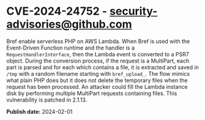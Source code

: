 # CVE-2024-24752 - security-advisories@github.com

Bref enable serverless PHP on AWS Lambda. When Bref is used with the Event-Driven Function runtime and the handler is a `RequestHandlerInterface`, then the Lambda event is converted to a PSR7 object. During the conversion process, if the request is a MultiPart, each part is parsed and for each which contains a file, it is extracted and saved in `/tmp` with a random filename starting with `bref_upload_`. The flow mimics what plain PHP does but it does not delete the temporary files when the request has been processed. An attacker could fill the Lambda instance disk by performing multiple MultiPart requests containing files. This vulnerability is patched in 2.1.13.

**Publish date:** 2024-02-01

